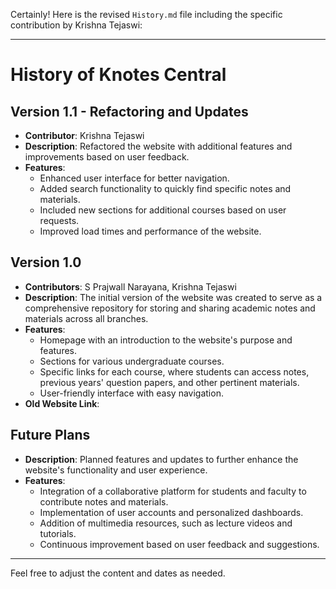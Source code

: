 Certainly! Here is the revised `History.md` file including the specific contribution by Krishna Tejaswi:

---

# History of Knotes Central



## Version 1.1 - Refactoring and Updates 
- **Contributor**: Krishna Tejaswi
- **Description**: Refactored the website with additional features and improvements based on user feedback.
- **Features**:
  - Enhanced user interface for better navigation.
  - Added search functionality to quickly find specific notes and materials.
  - Included new sections for additional courses based on user requests.
  - Improved load times and performance of the website.
## Version 1.0
- **Contributors**: S Prajwall Narayana, Krishna Tejaswi
- **Description**: The initial version of the website was created to serve as a comprehensive repository for storing and sharing academic notes and materials across all branches.
- **Features**:
  - Homepage with an introduction to the website's purpose and features.
  - Sections for various undergraduate courses.
  - Specific links for each course, where students can access notes, previous years' question papers, and other pertinent materials.
  - User-friendly interface with easy navigation.
- **Old Website Link**: 
## Future Plans
- **Description**: Planned features and updates to further enhance the website's functionality and user experience.
- **Features**:
  - Integration of a collaborative platform for students and faculty to contribute notes and materials.
  - Implementation of user accounts and personalized dashboards.
  - Addition of multimedia resources, such as lecture videos and tutorials.
  - Continuous improvement based on user feedback and suggestions.

---

Feel free to adjust the content and dates as needed.
